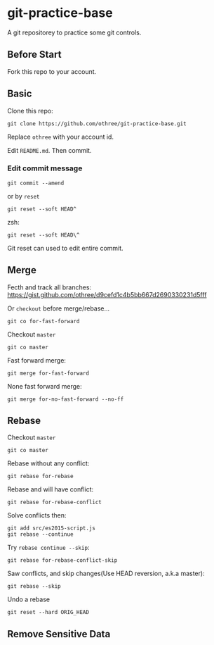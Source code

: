 # git-practice-base

A git repositorey to practice some git controls.


## Before Start

Fork this repo to your account.


## Basic

Clone this repo:

    git clone https://github.com/othree/git-practice-base.git

Replace `othree` with your account id.

Edit `README.md`. Then commit.

### Edit commit message

    git commit --amend

or by `reset`

    git reset --soft HEAD^

zsh:

    git reset --soft HEAD\^

Git reset can used to edit entire commit.


## Merge

Fecth and track all branches: <https://gist.github.com/othree/d9cefd1c4b5bb667d2690330231d5fff>

Or `checkout` before merge/rebase...

	git co for-fast-forward

Checkout `master`

    git co master

Fast forward merge:

    git merge for-fast-forward

None fast forward merge:

    git merge for-no-fast-forward --no-ff


## Rebase

Checkout `master`

    git co master

Rebase without any conflict:

    git rebase for-rebase

Rebase and will have conflict:

    git rebase for-rebase-conflict

Solve conflicts then:

	git add src/es2015-script.js
	git rebase --continue

Try `rebase continue --skip`:

    git rebase for-rebase-conflict-skip

Saw conflicts, and skip changes(Use HEAD reversion, a.k.a master):

    git rebase --skip

Undo a rebase

    git reset --hard ORIG_HEAD

## Remove Sensitive Data
